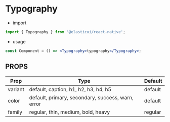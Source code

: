 # Typography

- import

```js
import { Typography } from '@elasticui/react-native';
```

- usage

```jsx
const Component = () => <Typography>typography</Typography>;
```

## PROPS

| Prop    | Type                                              | Default |
| ------- | ------------------------------------------------- | ------- |
| variant | default, caption, h1, h2, h3, h4, h5              | default |
| color   | default, primary, secondary, success, warn, error | default |
| family  | regular, thin, medium, bold, heavy                | regular |
